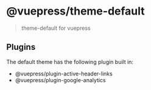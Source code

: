 # @vuepress/theme-default

> theme-default for vuepress

## Plugins

The default theme has the following plugin built in:

- @vuepress/plugin-active-header-links
- @vuepress/plugin-google-analytics